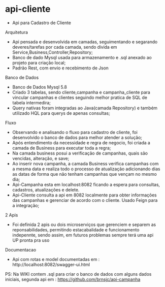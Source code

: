 # api-cliente
* Api para Cadastro de Cliente

Arquitetura 

* Api pensada e desenvolvida em camadas, seguimentando e segarando deveres/tarefas por cada camada, sendo divida em Service,Business,Controller,Repository;
* Banco de dado Mysql usada para armazenamento e .sql anexado ao projeto para criação local;
* Padrão Rest, com envio e recebimento de Json


Banco de Dados

* Banco de Dados Mysql 5.8
* Criado 3 tabelas, sendo cliente,campanha e campanha_cliente para vincular campanhas e clientes seguindo melhor pratica de SQL de tabela intermedira;
* Query nativas foram integradas ao Java(camada Repository) e também utilizado HQL para querys de apenas consultas;

Fluxo

* Observando e analisando o fluxo para cadastro de cliente, foi desenvolvido o banco de dados para melhor atender a solução;
* Após entendimento da necessidade e regra de negocio, foi criada a camada de Business para executar toda a regra;
* Na camada business posui a verificação de campanhas, quais são vencidas, alteração, e save;
* Ao inserir nova campanha, a camada Business verifica campanhas com a mesma data e realiza todo o processo de atualização adicionando dias as datas de forma que não tenham campanhas que vençam no mesmo dia;
* Api-Campanha esta em localhost:8082 ficando a espera para consultas, cadastros, atualizações e delete.
* Api-Cliente consulta a api em 8082 localmente para obter informações das campanhas e gerenciar de acordo com o cliente. Usado Feign para a integração;

2 Apis
* Foi definida 2 apis ou dois microserviços que gerenciem e separem as reponsabilidades, permitindo estacabalidade e funcionamento indepennte, sendo assim, em futuros problemas sempre terá uma api UP pronta pra uso

Documentacao
* Api com rotas e model documentadas em : http://localhost:8082/swagger-ui.html



PS: Na WIKI contem .sql para criar o banco de dados com alguns dados iniciais, segunda api em : https://github.com/brnsjc/api-campanha

